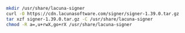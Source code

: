 ﻿```sh
mkdir /usr/share/lacuna-signer
curl -O https://cdn.lacunasoftware.com/signer/signer-1.39.0.tar.gz
tar xzf signer-1.39.0.tar.gz -C /usr/share/lacuna-signer
chmod -R a=,u+rwX,go+rX /usr/share/lacuna-signer
```
